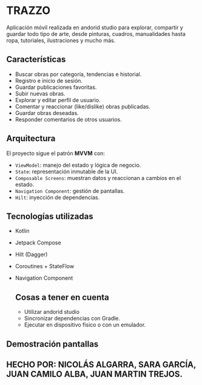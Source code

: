 # TRAZZO
Aplicación móvil realizada en andorid studio para explorar, compartir y guardar todo tipo de arte, desde pinturas, cuadros, manualidades hasta ropa, tutoriales, ilustraciones y mucho más.

## Características 
- Buscar obras por categoría, tendencias e historial.
- Registro e inicio de sesión.
- Guardar publicaciones favoritas.
- Subir nuevas obras.
- Explorar y editar perfil de usuario.
- Comentar y reaccionar (like/dislike) obras publicadas.
- Guardar obras deseadas.
- Responder comentarios de otros usuarios.

## Arquitectura
El proyecto sigue el patrón **MVVM** con:
- `ViewModel`: manejo del estado y lógica de negocio.
- `State`: representación inmutable de la UI.
- `Composable Screens`: muestran datos y reaccionan a cambios en el estado.
- `Navigation Component`: gestión de pantallas.
- `Hilt`: inyección de dependencias.

## Tecnologías utilizadas 
- Kotlin
- Jetpack Compose
- Hilt (Dagger)
- Coroutines + StateFlow
- Navigation Component

  ## Cosas a tener en cuenta 
  - Utilizar andorid studio
  - Sincronizar dependencias con Gradle.
  - Ejecutar en dispositivo físico o con un emulador.
 
## Demostración pantallas 

## HECHO POR: NICOLÁS ALGARRA, SARA GARCÍA, JUAN CAMILO ALBA, JUAN MARTIN TREJOS.


